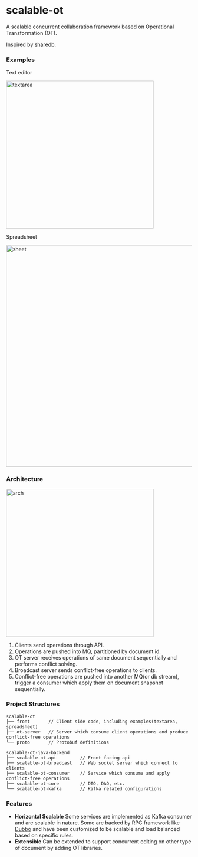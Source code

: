 # scalable-ot
A scalable concurrent collaboration framework based on Operational Transformation (OT).

Inspired by [sharedb](https://github.com/share/sharedb).

### Examples

Text editor

<img src="https://brotherjing-static.s3-ap-northeast-1.amazonaws.com/img/textarea.gif" alt="textarea" width="400"/>

Spreadsheet

<img src="https://brotherjing-static.s3-ap-northeast-1.amazonaws.com/img/sheet.gif" alt="sheet" width="600"/>

### Architecture

<img src="https://brotherjing-static.s3-ap-northeast-1.amazonaws.com/img/scalable-ot.png" alt="arch" width="400"/>

1. Clients send operations through API.
2. Operations are pushed into MQ, partitioned by document id.
3. OT server receives operations of same document sequentially and performs conflict solving.
4. Broadcast server sends conflict-free operations to clients.
5. Conflict-free operations are pushed into another MQ(or db stream), trigger a consumer which apply them on document snapshot sequentially.

### Project Structures

```
scalable-ot
├── front       // Client side code, including examples(textarea, spreadsheet)
├── ot-server   // Server which consume client operations and produce conflict-free operations
└── proto       // Protobuf definitions
```

```
scalable-ot-java-backend
├── scalable-ot-api         // Front facing api
├── scalable-ot-broadcast   // Web socket server which connect to clients
├── scalable-ot-consumer    // Service which consume and apply conflict-free operations
├── scalable-ot-core        // DTO, DAO, etc.
└── scalable-ot-kafka       // Kafka related configurations
```

### Features

- **Horizontal Scalable** Some services are implemented as Kafka consumer and are scalable in nature. 
Some are backed by RPC framework like [Dubbo](https://dubbo.apache.org) and have been customized to be scalable and load balanced 
based on specific rules.
- **Extensible** Can be extended to support concurrent editing on other type of document by adding OT libraries.
